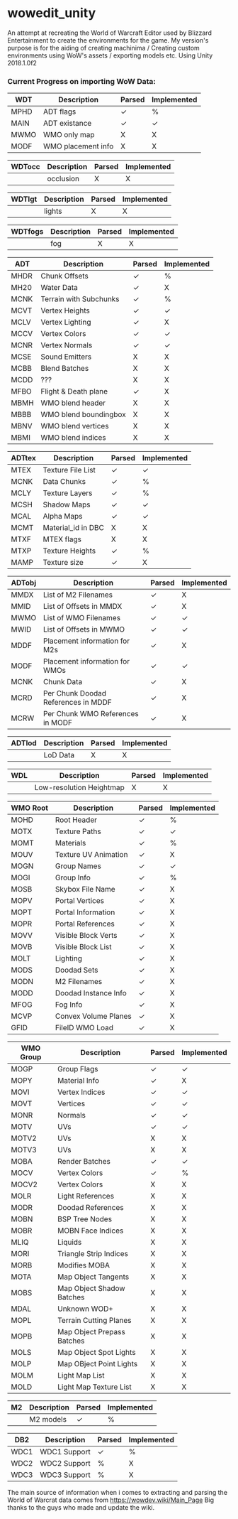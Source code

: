 # wowedit_unity
An attempt at recreating the World of Warcraft Editor used by Blizzard Entertainment to create the environments for the game.
My version's purpose is for the aiding of creating machinima / Creating custom environments using WoW's assets / exporting models etc.
Using Unity 2018.1.0f2

### Current Progress on importing WoW Data:

| WDT | Description | Parsed | Implemented |
|----|----|----|----|
| MPHD | ADT flags | ✓ | % |
| MAIN | ADT existance | ✓ | ✓ |
| MWMO | WMO only map | X | X |
| MODF | WMO placement info | X | X |

| WDTocc | Description | Parsed | Implemented |
|----|----|----|----|
|  | occlusion | X | X |

| WDTlgt | Description | Parsed | Implemented |
|----|----|----|----|
|  | lights | X | X |

| WDTfogs | Description | Parsed | Implemented |
|----|----|----|----|
|  | fog | X | X |

| ADT | Description | Parsed | Implemented |
|----|----|----|----|
| MHDR | Chunk Offsets | ✓ | % |
| MH20 | Water Data | ✓ | X |
| MCNK | Terrain with Subchunks | ✓ | % |
| MCVT | Vertex Heights | ✓ | ✓ |
| MCLV | Vertex Lighting | ✓ | X |
| MCCV | Vertex Colors | ✓ | ✓ |
| MCNR | Vertex Normals | ✓ | ✓ |
| MCSE | Sound Emitters | X | X |
| MCBB | Blend Batches | X | X |
| MCDD | ??? | X | X |
| MFBO | Flight & Death plane | ✓ | X |
| MBMH | WMO blend header | X | X |
| MBBB | WMO blend boundingbox | X | X |
| MBNV | WMO blend vertices | X | X |
| MBMI | WMO blend indices | X | X |

| ADTtex | Description | Parsed | Implemented |
|----|----|----|----|
| MTEX | Texture File List | ✓ | ✓ |
| MCNK | Data Chunks | ✓ | % |
| MCLY | Texture Layers | ✓ | % |
| MCSH | Shadow Maps | ✓ | ✓ |
| MCAL | Alpha Maps | ✓ | ✓ |
| MCMT | Material_id in DBC | X | X |
| MTXF | MTEX flags | X | X |
| MTXP | Texture Heights | ✓ | % |
| MAMP | Texture size | ✓ | X |

| ADTobj | Description | Parsed | Implemented |
|----|----|----|----|
| MMDX | List of M2 Filenames | ✓ | X |
| MMID | List of Offsets in MMDX | ✓ | X |
| MWMO | List of WMO Filenames | ✓ | ✓ |
| MWID | List of Offsets in MWMO | ✓ | ✓ |
| MDDF | Placement information for M2s | ✓ | X |
| MODF | Placement information for WMOs | ✓ | ✓ |
| MCNK | Chunk Data | ✓ | X |
| MCRD | Per Chunk Doodad References in MDDF | ✓ | X |
| MCRW | Per Chunk WMO References in MODF | ✓ | X |

| ADTlod | Description | Parsed | Implemented |
|----|----|----|----|
|  | LoD Data | X | X |

| WDL | Description | Parsed | Implemented |
|----|----|----|----|
|  | Low-resolution Heightmap | X | X |

| WMO Root | Description | Parsed | Implemented |
|----|----|----|----|
| MOHD | Root Header | ✓ | % |
| MOTX | Texture Paths | ✓ | ✓ |
| MOMT | Materials | ✓ | % |
| MOUV | Texture UV Animation | ✓ | X |
| MOGN | Group Names | ✓ | ✓ |
| MOGI | Group Info | ✓ | % |
| MOSB | Skybox File Name | ✓ | X |
| MOPV | Portal Vertices | ✓ | X |
| MOPT | Portal Information | ✓ | X |
| MOPR | Portal References | ✓ | X |
| MOVV | Visible Block Verts | ✓ | X |
| MOVB | Visible Block List | ✓ | X |
| MOLT | Lighting | ✓ | X |
| MODS | Doodad Sets | ✓ | X |
| MODN | M2 Filenames | ✓ | X |
| MODD | Doodad Instance Info | ✓ | X |
| MFOG | Fog Info | ✓ | X |
| MCVP | Convex Volume Planes | ✓ | X |
| GFID | FileID WMO Load | ✓ | X |

| WMO Group | Description | Parsed | Implemented |
|----|----|----|----|
| MOGP | Group Flags | ✓ | ✓ |
| MOPY | Material Info | ✓ | X |
| MOVI | Vertex Indices | ✓ | ✓ |
| MOVT | Vertices | ✓ | ✓ |
| MONR | Normals | ✓ | ✓ |
| MOTV | UVs | ✓ | ✓ |
| MOTV2 | UVs | X | X |
| MOTV3 | UVs | X | X |
| MOBA | Render Batches | ✓ | ✓ |
| MOCV | Vertex Colors | ✓ | % |
| MOCV2 | Vertex Colors | X | X |
| MOLR | Light References | X | X |
| MODR | Doodad References | X | X |
| MOBN | BSP Tree Nodes | X | X |
| MOBR | MOBN Face Indices | X | X |
| MLIQ | Liquids | X | X |
| MORI | Triangle Strip Indices | X | X |
| MORB | Modifies MOBA | X | X |
| MOTA | Map Object Tangents | X | X |
| MOBS | Map Object Shadow Batches | X | X |
| MDAL | Unknown WOD+ | X | X |
| MOPL | Terrain Cutting Planes | X | X |
| MOPB | Map Object Prepass Batches | X | X |
| MOLS | Map Object Spot Lights | X | X |
| MOLP | Map OBject Point Lights | X | X |
| MOLM | Light Map List | X | X |
| MOLD | Light Map Texture List | X | X |

| M2 | Description | Parsed | Implemented |
|----|----|----|----|
|  | M2 models | ✓ | % |

| DB2 | Description | Parsed | Implemented
|----|----|----|----|
| WDC1 | WDC1 Support | ✓ | % |
| WDC2 | WDC2 Support | % | X |
| WDC3 | WDC3 Support | % | X |

The main source of information when i comes to extracting and parsing the World of Warcrat data comes from https://wowdev.wiki/Main_Page 
Big thanks to the guys who made and update the wiki.
